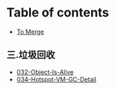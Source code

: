 # Table of contents

* [To Merge](README.md)

## 三.垃圾回收

* [032-Object-Is-Alive](3-GC/032-Object-Is-Alive.md)
* [034-Hotspot-VM-GC-Detail](3-GC/034-Hotspot-VM-GC-Detail.md)

